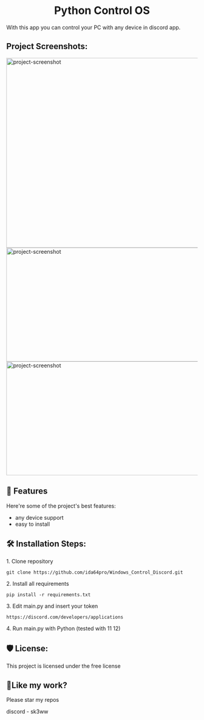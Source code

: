 <h1 align="center" id="title">Python Control OS</h1>


<p id="description">With this app you can control your PC with any device in discord app.</p>

<h2>Project Screenshots:</h2>

<img src="https://i.imgur.com/qLHSl0T.png" alt="project-screenshot" width="1280" height="500/">

<img src="https://i.imgur.com/wrfbFAh.png" alt="project-screenshot" width="900" height="300/">

<img src="https://i.imgur.com/PsVTA3w.png" alt="project-screenshot" width="900" height="300/">

  
  
<h2>🧐 Features</h2>

Here're some of the project's best features:

*   any device support
*   easy to install

<h2>🛠️ Installation Steps:</h2>

<p>1. Clone repository</p>

```
git clone https://github.com/ida64pro/Windows_Control_Discord.git
```

<p>2. Install all requirements</p>

```
pip install -r requirements.txt
```

<p>3. Edit main.py and insert your token</p>

```
https://discord.com/developers/applications
```

<p>4. Run main.py with Python (tested with 11 12)</p>

<h2>🛡️ License:</h2>

This project is licensed under the free license

<h2>💖Like my work?</h2>

Please star my repos<p>discord - sk3ww</p>
